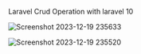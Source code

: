 Laravel Crud Operation with laravel 10

![Screenshot 2023-12-19 235633](https://github.com/AdityaPatil1000/Crud-operation_laravel/assets/86911300/b7b41f43-3ee3-4fa5-a281-2d9a615b96ba)

![Screenshot 2023-12-19 235520](https://github.com/AdityaPatil1000/Crud-operation_laravel/assets/86911300/6cf425ad-6a97-40b3-bf10-1b04ff2a73db)
